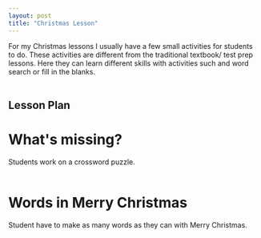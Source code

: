 ```yaml
---
layout: post
title: "Christmas Lesson"
---
```


For my Christmas lessons I usually have a few small activities for students to do. These activities are different from the traditional textbook/ test prep lessons. Here they can learn different skills with activities such and word search or fill in the blanks.
<br>
<br>
## Lesson Plan

# What's missing?
Students work on a crossword puzzle.
<br>
<br>
# Words in Merry Christmas

Student have to make as many words as they can with Merry Christmas.
